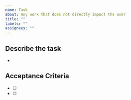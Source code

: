 ```yaml
---
name: Task
about: Any work that does not directly impact the user
title: ""
labels: ""
assignees: ""
---
```


## Describe the task

-

## Acceptance Criteria

- [ ]
- [ ]
